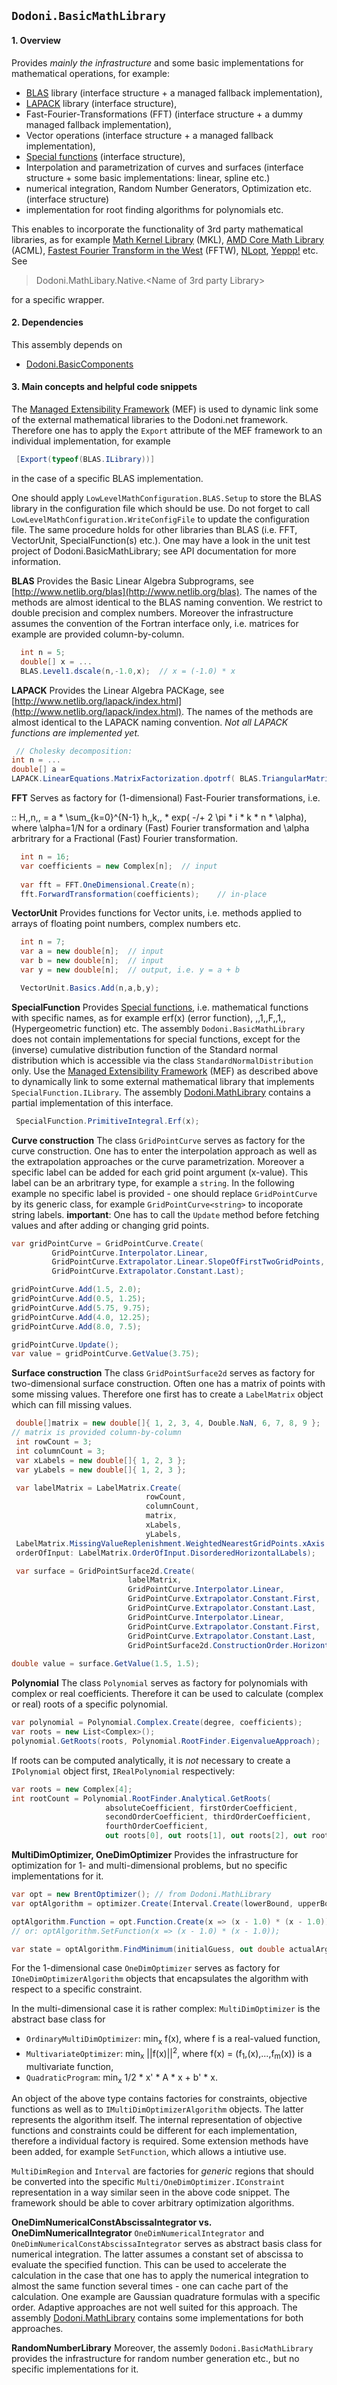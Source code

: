 ## `Dodoni.BasicMathLibrary`

#### 1. Overview
Provides _mainly the infrastructure_ and some basic implementations for mathematical operations, for example:
* [BLAS](http://www.netlib.org/blas/) library (interface structure + a managed fallback implementation), 
* [LAPACK](http://www.netlib.org/lapack/) library (interface structure), 
* Fast-Fourier-Transformations (FFT) (interface structure + a dummy managed fallback implementation),
* Vector operations (interface structure + a managed fallback implementation),
* [Special functions](http://en.wikipedia.org/wiki/List_of_mathematical_functions) (interface structure),
* Interpolation and parametrization of curves and surfaces (interface structure  + some basic implementations: linear, spline etc.)
* numerical integration, Random Number Generators, Optimization etc. (interface structure)
* implementation for root finding algorithms for polynomials etc.

This enables to incorporate the functionality of 3rd party mathematical libraries, as for example [Math Kernel Library](http://en.wikipedia.org/wiki/Math_Kernel_Library) (MKL), 
[AMD Core Math Library](http://en.wikipedia.org/wiki/AMD_Core_Math_Library) (ACML), [Fastest Fourier Transform in the West](http://www.fftw.org/) (FFTW), 
[NLopt](http://ab-initio.mit.edu/wiki/index.php/NLopt), [Yeppp!](http://www.yeppp.info/) etc. 
See 
> Dodoni.MathLibary.Native.<Name of 3rd party Library>

for a specific wrapper. 

#### 2. Dependencies
This assembly depends on 
* [Dodoni.BasicComponents](BasicComponents)

#### 3. Main concepts and helpful code snippets
The [Managed Extensibility Framework](http___en.wikipedia.org_wiki_Managed_Extensibility_Framework) (MEF) is used to dynamic link some of the external mathematical libraries to the Dodoni.net framework. Therefore one has to apply the `Export` attribute of the MEF framework to an individual implementation, for example

``` csharp
 [Export(typeof(BLAS.ILibrary))]
```

in the case of a specific BLAS implementation. 

One should apply `LowLevelMathConfiguration.BLAS.Setup` to store the BLAS library in the configuration file which should be use. 
Do not forget to call `LowLevelMathConfiguration.WriteConfigFile` to update the configuration file. 
The same procedure holds for other libraries than BLAS (i.e. FFT, VectorUnit, SpecialFunction(s) etc.). One may have a look in the unit test project of 
Dodoni.BasicMathLibrary; see API documentation for more information.

 **BLAS**
Provides the Basic Linear Algebra Subprograms, see [http://www.netlib.org/blas](http://www.netlib.org/blas). 
The names of the methods are almost identical to the BLAS naming convention. We restrict to double precision and complex numbers. Moreover the infrastructure assumes the convention of the Fortran interface only, i.e. matrices for example are provided column-by-column.

``` csharp
  int n = 5;
  double[] x = ...
  BLAS.Level1.dscale(n,-1.0,x);  // x = (-1.0) * x
```

 **LAPACK**
Provides the Linear Algebra PACKage, see [http://www.netlib.org/lapack/index.html](http://www.netlib.org/lapack/index.html). 
The names of the methods are almost identical to the LAPACK naming convention. _Not all LAPACK functions are implemented yet._

``` csharp
 // Cholesky decomposition:
int n = ...
double[] a = 
LAPACK.LinearEquations.MatrixFactorization.dpotrf( BLAS.TriangularMatrixType.LowerTriangularMatrix, n, a); 
```

 **FFT** 
Serves as factory for (1-dimensional) Fast-Fourier transformations, i.e. 

:: H,,n,, = a * \sum_{k=0}^{N-1} h,,k,, * exp( -/+ 2 \pi * i * k * n * \alpha), 
where \alpha=1/N for a ordinary (Fast) Fourier transformation and \alpha arbritrary for a Fractional (Fast) Fourier transformation. 

``` csharp
  int n = 16;
  var coefficients = new Complex[n];  // input
  
  var fft = FFT.OneDimensional.Create(n);
  fft.ForwardTransformation(coefficients);    // in-place
```

 **VectorUnit** 
Provides functions for Vector units, i.e. methods applied to arrays of floating point numbers, complex numbers etc. 

``` csharp
  int n = 7;
  var a = new double[n];  // input
  var b = new double[n];  // input
  var y = new double[n];  // output, i.e. y = a + b

  VectorUnit.Basics.Add(n,a,b,y);
```

 **SpecialFunction** 
Provides [Special functions](http://en.wikipedia.org/wiki/List_of_mathematical_functions), i.e.  mathematical functions with specific names, as for example erf(x) (error function), ,,1,,F,,1,, (Hypergeometric function) etc. The assembly `Dodoni.BasicMathLibrary` does not contain implementations for special functions, except for the (inverse) cumulative distribution function of the Standard normal distribution which is accessible via the class `StandardNormalDistribution` only. Use the [Managed Extensibility Framework](http___en.wikipedia.org_wiki_Managed_Extensibility_Framework) (MEF) as described above to dynamically link to some external mathematical library that implements `SpecialFunction.ILibrary`. The assembly [Dodoni.MathLibrary](MathLibrary) contains a partial implementation of this interface.

``` csharp
 SpecialFunction.PrimitiveIntegral.Erf(x);
```

 **Curve construction** 
The class `GridPointCurve` serves as factory for the curve construction. One has to enter the interpolation approach as well as the extrapolation approaches or the curve parametrization. Moreover a specific label can be added for each grid point argument (x-value). This label can be an arbritrary type, for example a `string`. In the following example no specific label is provided - one should replace `GridPointCurve` by its generic class, for example `GridPointCurve<string>` to incoporate string labels. 
**important**: One has to call the `Update` method before fetching values and after adding or changing grid points.

``` csharp
var gridPointCurve = GridPointCurve.Create(
         GridPointCurve.Interpolator.Linear, 
         GridPointCurve.Extrapolator.Linear.SlopeOfFirstTwoGridPoints, 
         GridPointCurve.Extrapolator.Constant.Last);

gridPointCurve.Add(1.5, 2.0);
gridPointCurve.Add(0.5, 1.25);
gridPointCurve.Add(5.75, 9.75);
gridPointCurve.Add(4.0, 12.25);
gridPointCurve.Add(8.0, 7.5);

gridPointCurve.Update();
var value = gridPointCurve.GetValue(3.75);
```

 **Surface construction** 
The class `GridPointSurface2d` serves as factory for two-dimensional surface construction. Often one has a matrix of points with some missing values. Therefore one first has to create a `LabelMatrix` object which can fill missing values.

``` csharp
 double[]matrix = new double[]{ 1, 2, 3, 4, Double.NaN, 6, 7, 8, 9 };
// matrix is provided column-by-column
 int rowCount = 3;
 int columnCount = 3;
 var xLabels = new double[]{ 1, 2, 3 };
 var yLabels = new double[]{ 1, 2, 3 };

 var labelMatrix = LabelMatrix.Create(
                              rowCount, 
                              columnCount, 
                              matrix, 
                              xLabels, 
                              yLabels,
 LabelMatrix.MissingValueReplenishment.WeightedNearestGridPoints.xAxis.Linear, 
 orderOfInput: LabelMatrix.OrderOfInput.DisorderedHorizontalLabels);

 var surface = GridPointSurface2d.Create(
                          labelMatrix, 
                          GridPointCurve.Interpolator.Linear, 
                          GridPointCurve.Extrapolator.Constant.First, 
                          GridPointCurve.Extrapolator.Constant.Last, 
                          GridPointCurve.Interpolator.Linear, 
                          GridPointCurve.Extrapolator.Constant.First, 
                          GridPointCurve.Extrapolator.Constant.Last,
                          GridPointSurface2d.ConstructionOrder.HorizontalVertical);
         
double value = surface.GetValue(1.5, 1.5);
```

 **Polynomial**
The class `Polynomial` serves as factory for polynomials with complex or real coefficients. Therefore it can be used to calculate (complex or real) roots of a specific polynomial.

``` csharp
var polynomial = Polynomial.Complex.Create(degree, coefficients);
var roots = new List<Complex>();
polynomial.GetRoots(roots, Polynomial.RootFinder.EigenvalueApproach);
```

If roots can be computed analytically, it is _not_ necessary to create a `IPolynomial` object first, `IRealPolynomial` respectively:

``` csharp
var roots = new Complex[4];
int rootCount = Polynomial.RootFinder.Analytical.GetRoots(
                     absoluteCoefficient, firstOrderCoefficient, 
                     secondOrderCoefficient, thirdOrderCoefficient, 
                     fourthOrderCoefficient, 
                     out roots[0], out roots[1], out roots[2], out roots[3]);
```

 **MultiDimOptimizer, OneDimOptimizer**
Provides the infrastructure for optimization for 1- and multi-dimensional problems, but no specific implementations for it. 

``` csharp
var opt = new BrentOptimizer(); // from Dodoni.MathLibrary
var optAlgorithm = optimizer.Create(Interval.Create(lowerBound, upperBound));

optAlgorithm.Function = opt.Function.Create(x => (x - 1.0) * (x - 1.0));
// or: optAlgorithm.SetFunction(x => (x - 1.0) * (x - 1.0));

var state = optAlgorithm.FindMinimum(initialGuess, out double actualArgMin, out double actualMinimum);
```
For the 1-dimensional case `OneDimOptimizer` serves as factory for `IOneDimOptimizerAlgorithm` objects that encapsulates the algorithm with respect to a specific constraint. 

In the multi-dimensional case it is rather complex: `MultiDimOptimizer` is the abstract base class for
* `OrdinaryMultiDimOptimizer`: min<sub>x</sub> f(x), where f is a real-valued function,
* `MultivariateOptimizer`: min<sub>x</sub> ||f(x)||<sup>2</sup>, where f(x) = (f<sub>1</sub>,(x),...,f<sub>m</sub>(x)) is a multivariate function,
* `QuadraticProgram`: min<sub>x</sub> 1/2 * x' * A * x + b' * x.

An object of the above type contains factories for constraints, objective functions as well as to `IMultiDimOptimizerAlgorithm` objects. 
The latter represents the algorithm itself. The internal representation of objective functions and constraints could be different 
for each implementation, therefore a individual factory is required. Some extension methods have been added, 
for example `SetFunction`, which allows a intiutive use. 

`MultiDimRegion` and `Interval` are factories for _generic_ regions that should be converted into the specific `Multi/OneDimOptimizer.IConstraint` representation 
in a way similar seen in the above code snippet. The framework should be able to cover arbitrary optimization algorithms.

 **OneDimNumericalConstAbscissaIntegrator vs. OneDimNumericalIntegrator**
`OneDimNumericalIntegrator` and `OneDimNumericalConstAbscissaIntegrator` serves as abstract basis class for numerical integration. The latter assumes a constant set of abscissa to evaluate the specified function. This can be used to accelerate the calculation in the case that one has to apply the numerical integration to almost the same function several times - one can cache part of the calculation. One example are Gaussian quadrature formulas with a specific order. Adaptive approaches are not well suited for this approach. The assembly [Dodoni.MathLibrary](MathLibrary) contains some implementations for both approaches.

 **RandomNumberLibrary**
Moreover, the assemly `Dodoni.BasicMathLibrary` provides the infrastructure for random number generation etc., but no specific implementations for it. 


